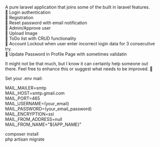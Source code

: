A pure laravel application that joins some of the built in laravel features. <br>
	Login authentication <br>
	Registration <br>
	Reset password with email notification <br>
	Admin/Approve user <br>
	Upload Image <br>
	ToDo list with CRUD functionality <br>
	Account Lockout when user enter incorrect login data for 3 consecutive try. <br>
	Update Password in Profile Page with sometimes validatin <br>

It might not be that much, but I know it can certainly help someone out there. Feel free to enhance this or suggest what needs to be improved. 

Set your .env mail: 

MAIL_MAILER=smtp <br>
MAIL_HOST=smtp.gmail.com <br>
MAIL_PORT=465 <br>
MAIL_USERNAME=(your_email) <br>
MAIL_PASSWORD=(your_email_password) <br>
MAIL_ENCRYPTION=ssl <br>
MAIL_FROM_ADDRESS=null <br>
MAIL_FROM_NAME="${APP_NAME}" 

 composer install <br>
 php artisan migrate
